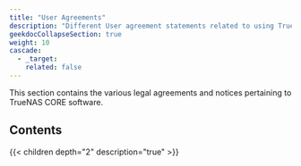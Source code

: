 ```yaml
---
title: "User Agreements"
description: "Different User agreement statements related to using TrueNAS."
geekdocCollapseSection: true
weight: 10
cascade:
  - _target:
    related: false
---
```


This section contains the various legal agreements and notices pertaining to TrueNAS CORE software.

<div class="noprint">

## Contents

{{< children depth="2" description="true" >}}

</div>